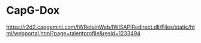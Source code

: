 # CapG-Dox

https://r2d2.capgemini.com/IWRetainWeb/IWISAPIRedirect.dll/Files/static/html/webportal.html?page=talentprofile&resid=1233494
